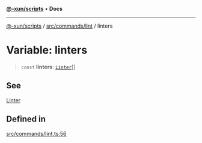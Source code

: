 [**@-xun/scripts**](../../../../README.md) • **Docs**

***

[@-xun/scripts](../../../../README.md) / [src/commands/lint](../README.md) / linters

# Variable: linters

> `const` **linters**: [`Linter`](../enumerations/Linter.md)[]

## See

[Linter](../enumerations/Linter.md)

## Defined in

[src/commands/lint.ts:56](https://github.com/Xunnamius/xscripts/blob/8feaaa78a9f524f02e4cc9204ef84f329d31ab94/src/commands/lint.ts#L56)
